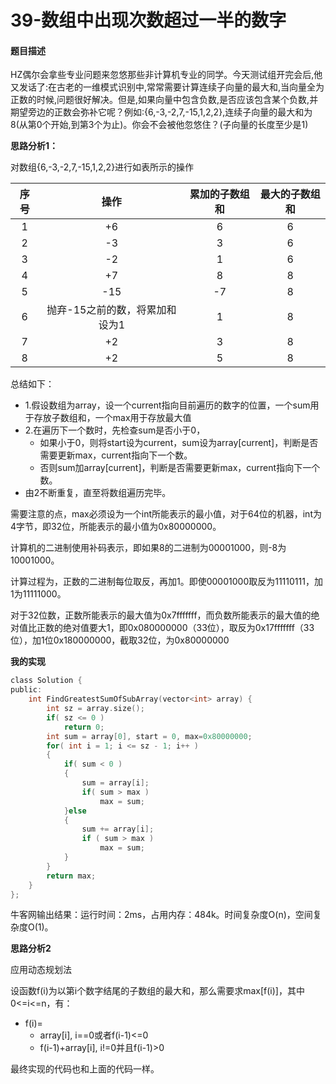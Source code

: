 # 39-数组中出现次数超过一半的数字

#### 题目描述

HZ偶尔会拿些专业问题来忽悠那些非计算机专业的同学。今天测试组开完会后,他又发话了:在古老的一维模式识别中,常常需要计算连续子向量的最大和,当向量全为正数的时候,问题很好解决。但是,如果向量中包含负数,是否应该包含某个负数,并期望旁边的正数会弥补它呢？例如:{6,-3,-2,7,-15,1,2,2},连续子向量的最大和为8(从第0个开始,到第3个为止)。你会不会被他忽悠住？(子向量的长度至少是1)


**思路分析1：**

对数组{6,-3,-2,7,-15,1,2,2}进行如表所示的操作

| 序号 | 操作 | 累加的子数组和 | 最大的子数组和 |
|:---:|:---:|:---:|:---:|
| 1 | +6 | 6 | 6 |
| 2 | -3 | 3 | 6 |
| 3 | -2 | 1 | 6 |
| 4 | +7 | 8 | 8 |
| 5 | -15 | -7 | 8 |
| 6 | 抛弃-15之前的数，将累加和设为1 | 1 | 8 |
| 7 | +2 | 3 | 8 |
| 8 | +2 | 5 | 8 |

总结如下：

-	1.假设数组为array，设一个current指向目前遍历的数字的位置，一个sum用于存放子数组和，一个max用于存放最大值
-	2.在遍历下一个数时，先检查sum是否小于0，
	-	如果小于0，则将start设为current，sum设为array[current]，判断是否需要更新max，current指向下一个数。
	-	否则sum加array[current]，判断是否需要更新max，current指向下一个数。
-	由2不断重复，直至将数组遍历完毕。

需要注意的点，max必须设为一个int所能表示的最小值，对于64位的机器，int为4字节，即32位，所能表示的最小值为0x80000000。

计算机的二进制使用补码表示，即如果8的二进制为00001000，则-8为10001000。

计算过程为，正数的二进制每位取反，再加1。即使00001000取反为11110111，加1为11111000。

对于32位数，正数所能表示的最大值为0x7fffffff，而负数所能表示的最大值的绝对值比正数的绝对值要大1，即0x080000000（33位），取反为0x17fffffff（33位），加1位0x180000000，截取32位，为0x80000000

**我的实现**

```c
class Solution {
public:
    int FindGreatestSumOfSubArray(vector<int> array) {
        int sz = array.size();
        if( sz <= 0 )
            return 0;
        int sum = array[0], start = 0, max=0x80000000;
        for( int i = 1; i <= sz - 1; i++ )
        {
            if( sum < 0 )
            {
                sum = array[i];
                if( sum > max )
                    max = sum;
            }else
            {
                sum += array[i];
                if ( sum > max )
                    max = sum;
            }
        }
        return max;
    }
};
```

牛客网输出结果：运行时间：2ms，占用内存：484k。时间复杂度O(n)，空间复杂度O(1)。

**思路分析2**

应用动态规划法

设函数f(i)为以第i个数字结尾的子数组的最大和，那么需要求max[f(i)]，其中0<=i<=n，有：

-	f(i)=
	-	array[i],  i==0或者f(i-1)<=0
	-	f(i-1)+array[i],   i!=0并且f(i-1)>0

最终实现的代码也和上面的代码一样。		



